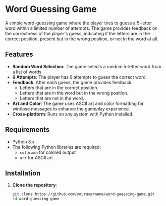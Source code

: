 # Word Guessing Game

A simple word-guessing game where the player tries to guess a 5-letter word within a limited number of attempts. The game provides feedback on the correctness of the player's guess, indicating if the letters are in the correct position, present but in the wrong position, or not in the word at all.

## Features
- **Random Word Selection**: The game selects a random 5-letter word from a list of words.
- **6 Attempts**: The player has 6 attempts to guess the correct word.
- **Feedback**: After each guess, the game provides feedback:
  - Letters that are in the correct position.
  - Letters that are in the word but in the wrong position.
  - Letters that are not in the word.
- **Art and Color**: The game uses ASCII art and color formatting for win/lose messages to enhance the gameplay experience.
- **Cross-platform**: Runs on any system with Python installed.

## Requirements

- Python 3.x
- The following Python libraries are required:
  - `colorama` for colored output
  - `art` for ASCII art

## Installation

1. **Clone the repository**:
   ```bash
   git clone https://github.com/yourusername/word-guessing-game.git
   cd word-guessing-game

